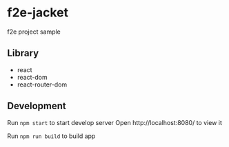 # f2e-jacket
f2e project sample

## Library

- react
- react-dom
- react-router-dom

## Development

Run `npm start` to start develop server
Open http://localhost:8080/ to view it

Run `npm run build` to build app
